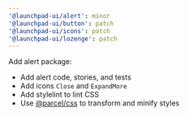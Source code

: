 ```yaml
---
'@launchpad-ui/alert': minor
'@launchpad-ui/button': patch
'@launchpad-ui/icons': patch
'@launchpad-ui/lozenge': patch
---
```


Add alert package:

- Add alert code, stories, and tests
- Add icons `Close` and `ExpandMore`
- Add stylelint to lint CSS
- Use [@parcel/css](https://github.com/parcel-bundler/parcel-css) to transform and minify styles
